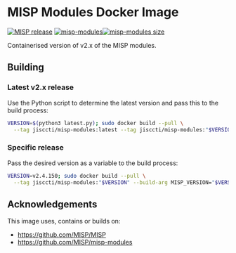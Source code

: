 <!--
SPDX-FileCopyrightText: 2023 Jisc Services Limited
SPDX-FileContributor: Joe Pitt

SPDX-License-Identifier: GPL-3.0-only
-->
# MISP Modules Docker Image

[![MISP release](https://img.shields.io/github/v/release/MISP/MISP?logo=github&label=MISP%20(source))](https://github.com/MISP/MISP)
[![misp-modules](https://img.shields.io/docker/v/jisccti/misp-modules?logo=docker&label=misp-modules)![misp-modules size](https://img.shields.io/docker/image-size/jisccti/misp-modules?label=%20)](https://hub.docker.com/r/jisccti/misp-modules)

Containerised version of v2.x of the MISP modules.

## Building

### Latest v2.x release

Use the Python script to determine the latest version and pass this to the build process:

```sh
VERSION=$(python3 latest.py); sudo docker build --pull \
  --tag jisccti/misp-modules:latest --tag jisccti/misp-modules:"$VERSION" --build-arg MISP_VERSION="$VERSION" .
```

### Specific release

Pass the desired version as a variable to the build process:

```sh
VERSION=v2.4.150; sudo docker build --pull \
  --tag jisccti/misp-modules:"$VERSION" --build-arg MISP_VERSION="$VERSION" .
```

## Acknowledgements

This image uses, contains or builds on:

* https://github.com/MISP/MISP
* https://github.com/MISP/misp-modules
